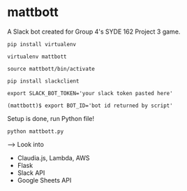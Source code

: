 # mattbott
A Slack bot created for Group 4's SYDE 162 Project 3 game.


```
pip install virtualenv
```
```
virtualenv mattbott
```
```
source mattbott/bin/activate
```
```
pip install slackclient
```
```
export SLACK_BOT_TOKEN='your slack token pasted here'
```
```
(mattbott)$ export BOT_ID='bot id returned by script'
```

Setup is done, run Python file!
```
python mattbott.py
```


--> Look into 
 - Claudia.js, Lambda, AWS
 - Flask
 - Slack API
 - Google Sheets API
